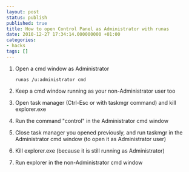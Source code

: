 ```yaml
---
layout: post
status: publish
published: true
title: How to open Control Panel as Administrator with runas
date: 2010-12-27 17:34:14.000000000 +01:00
categories:
- hacks
tags: []
---
```


1. Open a cmd window as Administrator 

    ```
    runas /u:administrator cmd
    ```

2. Keep a cmd window running as your non-Administrator user too
3. Open task manager (Ctrl-Esc or with taskmgr command) and kill explorer.exe
4. Run the command "control" in the Administrator cmd window
5. Close task manager you opened previously, and run taskmgr in the Administrator cmd window (to open it as Administrator user)
6. Kill explorer.exe (because it is still running as Administrator)
7. Run explorer in the non-Administrator cmd window

